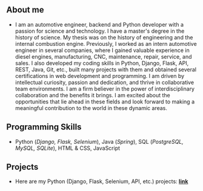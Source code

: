 ## About me
- I am an automotive engineer, backend and Python developer with a passion for science and technology. I have a master's degree in the history of science. My thesis was on the history of engineering and the internal combustion engine. Previously, I worked as an intern automotive engineer in several companies, where I gained valuable experience in diesel engines, manufacturing, CNC, maintenance, repair, service, and sales. I also developed my coding skills in Python, Django, Flask, API, REST, Java, Git, etc., built many projects with them and obtained several certifications in web development and programming. I am driven by intellectual curiosity, passion and dedication, and thrive in collaborative team environments. I am a firm believer in the power of interdisciplinary collaboration and the benefits it brings. I am excited about the opportunities that lie ahead in these fields and look forward to making a meaningful contribution to the world in these dynamic areas.

## Programming Skills
- Python (*Django, Flask, Selenium*), Java (*Spring*), SQL (*PostgreSQL, MySQL, SQLite*), HTML & CSS, JavaScript

## Projects
- Here are my Python (Django, Flask, Selenium, API, etc.) projects: **[link](https://github.com/stars/doganseyfisen/lists/my-py-projects)**
